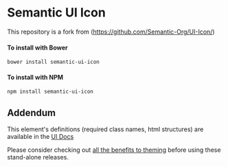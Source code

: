 # Semantic UI Icon

This repository is a fork from (https://github.com/Semantic-Org/UI-Icon/)

#### To install with Bower
```
bower install semantic-ui-icon
```

#### To install with NPM
```
npm install semantic-ui-icon
```


## Addendum

This element's definitions (required class names, html structures) are available in the [UI Docs](http://www.semantic-ui.com)

Please consider checking out [all the benefits to theming](http://www.learnsemantic.com/guide/expert.html) before using these stand-alone releases.
